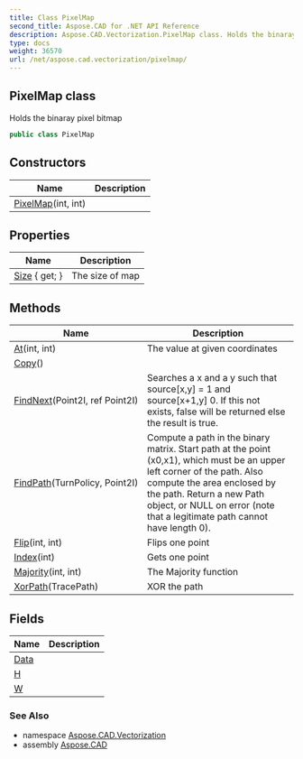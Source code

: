 ```yaml
---
title: Class PixelMap
second_title: Aspose.CAD for .NET API Reference
description: Aspose.CAD.Vectorization.PixelMap class. Holds the binaray pixel bitmap
type: docs
weight: 36570
url: /net/aspose.cad.vectorization/pixelmap/
---
```

## PixelMap class

Holds the binaray pixel bitmap

```csharp
public class PixelMap
```

## Constructors

| Name | Description |
| --- | --- |
| [PixelMap](pixelmap/)(int, int) |  |

## Properties

| Name | Description |
| --- | --- |
| [Size](../../aspose.cad.vectorization/pixelmap/size/) { get; } | The size of map |

## Methods

| Name | Description |
| --- | --- |
| [At](../../aspose.cad.vectorization/pixelmap/at/)(int, int) | The value at given coordinates |
| [Copy](../../aspose.cad.vectorization/pixelmap/copy/)() |  |
| [FindNext](../../aspose.cad.vectorization/pixelmap/findnext/)(Point2I, ref Point2I) | Searches a x and a y such that source[x,y] = 1 and source[x+1,y] 0. If this not exists, false will be returned else the result is true. |
| [FindPath](../../aspose.cad.vectorization/pixelmap/findpath/)(TurnPolicy, Point2I) | Compute a path in the binary matrix. Start path at the point (x0,x1), which must be an upper left corner of the path. Also compute the area enclosed by the path. Return a new Path object, or NULL on error (note that a legitimate path cannot have length 0). |
| [Flip](../../aspose.cad.vectorization/pixelmap/flip/)(int, int) | Flips one point |
| [Index](../../aspose.cad.vectorization/pixelmap/index/)(int) | Gets one point |
| [Majority](../../aspose.cad.vectorization/pixelmap/majority/)(int, int) | The Majority function |
| [XorPath](../../aspose.cad.vectorization/pixelmap/xorpath/)(TracePath) | XOR the path |

## Fields

| Name | Description |
| --- | --- |
| [Data](../../aspose.cad.vectorization/pixelmap/data/) |  |
| [H](../../aspose.cad.vectorization/pixelmap/h/) |  |
| [W](../../aspose.cad.vectorization/pixelmap/w/) |  |

### See Also

* namespace [Aspose.CAD.Vectorization](../../aspose.cad.vectorization/)
* assembly [Aspose.CAD](../../)


